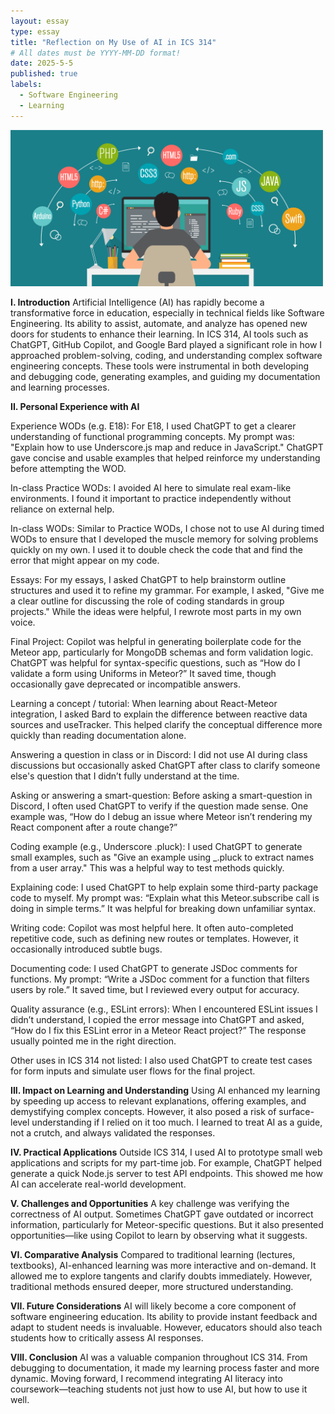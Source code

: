 ```yaml
---
layout: essay
type: essay
title: "Reflection on My Use of AI in ICS 314"
# All dates must be YYYY-MM-DD format!
date: 2025-5-5
published: true
labels:
  - Software Engineering
  - Learning
---
```


<img width="500px" class="rounded float-start pe-4" src="../img/eslint.jpeg">

<strong>I. Introduction</strong>
Artificial Intelligence (AI) has rapidly become a transformative force in education, especially in technical fields like Software Engineering. Its ability to assist, automate, and analyze has opened new doors for students to enhance their learning. In ICS 314, AI tools such as ChatGPT, GitHub Copilot, and Google Bard played a significant role in how I approached problem-solving, coding, and understanding complex software engineering concepts. These tools were instrumental in both developing and debugging code, generating examples, and guiding my documentation and learning processes.

<strong>II. Personal Experience with AI</strong>

Experience WODs (e.g. E18): For E18, I used ChatGPT to get a clearer understanding of functional programming concepts. My prompt was: "Explain how to use Underscore.js map and reduce in JavaScript." ChatGPT gave concise and usable examples that helped reinforce my understanding before attempting the WOD.

In-class Practice WODs: I avoided AI here to simulate real exam-like environments. I found it important to practice independently without reliance on external help.

In-class WODs: Similar to Practice WODs, I chose not to use AI during timed WODs to ensure that I developed the muscle memory for solving problems quickly on my own. I used it to double check the code that and find the error that might appear on my code.

Essays: For my essays, I asked ChatGPT to help brainstorm outline structures and used it to refine my grammar. For example, I asked, "Give me a clear outline for discussing the role of coding standards in group projects." While the ideas were helpful, I rewrote most parts in my own voice.

Final Project: Copilot was helpful in generating boilerplate code for the Meteor app, particularly for MongoDB schemas and form validation logic. ChatGPT was helpful for syntax-specific questions, such as “How do I validate a form using Uniforms in Meteor?” It saved time, though occasionally gave deprecated or incompatible answers.

Learning a concept / tutorial: When learning about React-Meteor integration, I asked Bard to explain the difference between reactive data sources and useTracker. This helped clarify the conceptual difference more quickly than reading documentation alone.

Answering a question in class or in Discord: I did not use AI during class discussions but occasionally asked ChatGPT after class to clarify someone else's question that I didn’t fully understand at the time.

Asking or answering a smart-question: Before asking a smart-question in Discord, I often used ChatGPT to verify if the question made sense. One example was, “How do I debug an issue where Meteor isn’t rendering my React component after a route change?”

Coding example (e.g., Underscore .pluck): I used ChatGPT to generate small examples, such as "Give an example using _.pluck to extract names from a user array." This was a helpful way to test methods quickly.

Explaining code: I used ChatGPT to help explain some third-party package code to myself. My prompt was: “Explain what this Meteor.subscribe call is doing in simple terms.” It was helpful for breaking down unfamiliar syntax.

Writing code: Copilot was most helpful here. It often auto-completed repetitive code, such as defining new routes or templates. However, it occasionally introduced subtle bugs.

Documenting code: I used ChatGPT to generate JSDoc comments for functions. My prompt: “Write a JSDoc comment for a function that filters users by role.” It saved time, but I reviewed every output for accuracy.

Quality assurance (e.g., ESLint errors): When I encountered ESLint issues I didn’t understand, I copied the error message into ChatGPT and asked, “How do I fix this ESLint error in a Meteor React project?” The response usually pointed me in the right direction.

Other uses in ICS 314 not listed: I also used ChatGPT to create test cases for form inputs and simulate user flows for the final project.

<strong>III. Impact on Learning and Understanding</strong>
Using AI enhanced my learning by speeding up access to relevant explanations, offering examples, and demystifying complex concepts. However, it also posed a risk of surface-level understanding if I relied on it too much. I learned to treat AI as a guide, not a crutch, and always validated the responses.

<strong>IV. Practical Applications</strong>
Outside ICS 314, I used AI to prototype small web applications and scripts for my part-time job. For example, ChatGPT helped generate a quick Node.js server to test API endpoints. This showed me how AI can accelerate real-world development.

<strong>V. Challenges and Opportunities</strong>
A key challenge was verifying the correctness of AI output. Sometimes ChatGPT gave outdated or incorrect information, particularly for Meteor-specific questions. But it also presented opportunities—like using Copilot to learn by observing what it suggests.

<strong>VI. Comparative Analysis</strong>
Compared to traditional learning (lectures, textbooks), AI-enhanced learning was more interactive and on-demand. It allowed me to explore tangents and clarify doubts immediately. However, traditional methods ensured deeper, more structured understanding.

<strong>VII. Future Considerations</strong>
AI will likely become a core component of software engineering education. Its ability to provide instant feedback and adapt to student needs is invaluable. However, educators should also teach students how to critically assess AI responses.

<strong>VIII. Conclusion</strong>
AI was a valuable companion throughout ICS 314. From debugging to documentation, it made my learning process faster and more dynamic. Moving forward, I recommend integrating AI literacy into coursework—teaching students not just how to use AI, but how to use it well.
